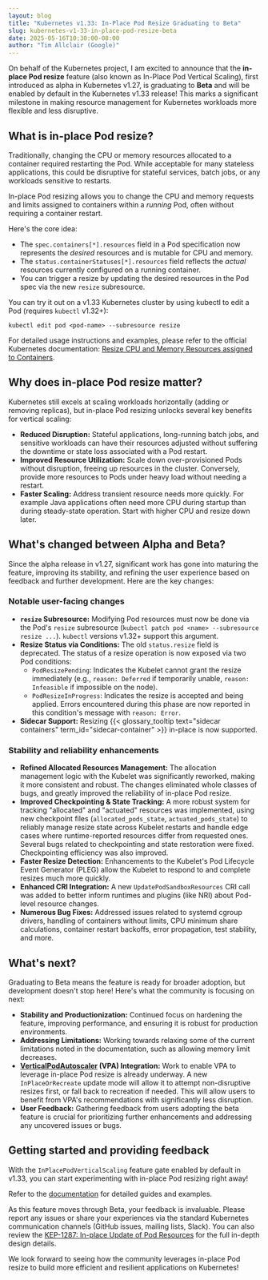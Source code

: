 ```yaml
---
layout: blog
title: "Kubernetes v1.33: In-Place Pod Resize Graduating to Beta"
slug: kubernetes-v1-33-in-place-pod-resize-beta
date: 2025-05-16T10:30:00-08:00
author: "Tim Allclair (Google)"
---
```


On behalf of the Kubernetes project, I am excited to announce that the **in-place Pod resize** feature (also known as In-Place Pod Vertical Scaling), first introduced as alpha in Kubernetes v1.27, is graduating to **Beta** and will be enabled by default in the Kubernetes v1.33 release! This marks a significant milestone in making resource management for Kubernetes workloads more flexible and less disruptive.

## What is in-place Pod resize?

Traditionally, changing the CPU or memory resources allocated to a container required restarting the Pod. While acceptable for many stateless applications, this could be disruptive for stateful services, batch jobs, or any workloads sensitive to restarts.

In-place Pod resizing allows you to change the CPU and memory requests and limits assigned to containers within a *running* Pod, often without requiring a container restart.

Here's the core idea:
* The `spec.containers[*].resources` field in a Pod specification now represents the *desired* resources and is mutable for CPU and memory.
* The `status.containerStatuses[*].resources` field reflects the *actual* resources currently configured on a running container.
* You can trigger a resize by updating the desired resources in the Pod spec via the new `resize` subresource.

You can try it out on a v1.33 Kubernetes cluster by using kubectl to edit a Pod (requires `kubectl` v1.32+):

```shell
kubectl edit pod <pod-name> --subresource resize
```

For detailed usage instructions and examples, please refer to the official Kubernetes documentation:
[Resize CPU and Memory Resources assigned to Containers](/docs/tasks/configure-pod-container/resize-container-resources/).

## Why does in-place Pod resize matter?

Kubernetes still excels at scaling workloads horizontally (adding or removing replicas), but in-place Pod resizing unlocks several key benefits for vertical scaling:

* **Reduced Disruption:** Stateful applications, long-running batch jobs, and sensitive workloads can have their resources adjusted without suffering the downtime or state loss associated with a Pod restart.
* **Improved Resource Utilization:** Scale down over-provisioned Pods without disruption, freeing up resources in the cluster. Conversely, provide more resources to Pods under heavy load without needing a restart.
* **Faster Scaling:** Address transient resource needs more quickly. For example Java applications often need more CPU during startup than during steady-state operation. Start with higher CPU and resize down later.

## What's changed between Alpha and Beta?

Since the alpha release in v1.27, significant work has gone into maturing the feature, improving its stability, and refining the user experience based on feedback and further development. Here are the key changes:

### Notable user-facing changes

* **`resize` Subresource:** Modifying Pod resources must now be done via the Pod's `resize` subresource (`kubectl patch pod <name> --subresource resize ...`). `kubectl` versions v1.32+ support this argument.
* **Resize Status via Conditions:** The old `status.resize` field is deprecated. The status of a resize operation is now exposed via two Pod conditions:
    * `PodResizePending`: Indicates the Kubelet cannot grant the resize immediately (e.g., `reason: Deferred` if temporarily unable, `reason: Infeasible` if impossible on the node).
    * `PodResizeInProgress`: Indicates the resize is accepted and being applied. Errors encountered during this phase are now reported in this condition's message with `reason: Error`.
* **Sidecar Support:** Resizing {{< glossary_tooltip text="sidecar containers" term_id="sidecar-container" >}} in-place is now supported.

### Stability and reliability enhancements

* **Refined Allocated Resources Management:** The allocation management logic with the Kubelet was significantly reworked, making it more consistent and robust. The changes eliminated whole classes of bugs, and greatly improved the reliability of in-place Pod resize.
* **Improved Checkpointing & State Tracking:** A more robust system for tracking "allocated" and "actuated" resources was implemented, using new checkpoint files (`allocated_pods_state`, `actuated_pods_state`) to reliably manage resize state across Kubelet restarts and handle edge cases where runtime-reported resources differ from requested ones. Several bugs related to checkpointing and state restoration were fixed. Checkpointing efficiency was also improved.
* **Faster Resize Detection:** Enhancements to the Kubelet's Pod Lifecycle Event Generator (PLEG) allow the Kubelet to respond to and complete resizes much more quickly.
* **Enhanced CRI Integration:** A new `UpdatePodSandboxResources` CRI call was added to better inform runtimes and plugins (like NRI) about Pod-level resource changes.
* **Numerous Bug Fixes:** Addressed issues related to systemd cgroup drivers, handling of containers without limits, CPU minimum share calculations, container restart backoffs, error propagation, test stability, and more.

## What's next?

Graduating to Beta means the feature is ready for broader adoption, but development doesn't stop here! Here's what the community is focusing on next:

* **Stability and Productionization:** Continued focus on hardening the feature, improving performance, and ensuring it is robust for production environments.
* **Addressing Limitations:** Working towards relaxing some of the current limitations noted in the documentation, such as allowing memory limit decreases.
* **[VerticalPodAutoscaler](/docs/concepts/workloads/autoscaling/#scaling-workloads-vertically) (VPA) Integration:** Work to enable VPA to leverage in-place Pod resize is already underway. A new `InPlaceOrRecreate` update mode will allow it to attempt non-disruptive resizes first, or fall back to recreation if needed. This will allow users to benefit from VPA's recommendations with significantly less disruption.
* **User Feedback:** Gathering feedback from users adopting the beta feature is crucial for prioritizing further enhancements and addressing any uncovered issues or bugs.

## Getting started and providing feedback

With the `InPlacePodVerticalScaling` feature gate enabled by default in v1.33, you can start experimenting with in-place Pod resizing right away!

Refer to the [documentation](/docs/tasks/configure-pod-container/resize-container-resources/) for detailed guides and examples.

As this feature moves through Beta, your feedback is invaluable. Please report any issues or share your experiences via the standard Kubernetes communication channels (GitHub issues, mailing lists, Slack). You can also review the [KEP-1287: In-place Update of Pod Resources](https://github.com/kubernetes/enhancements/tree/master/keps/sig-node/1287-in-place-update-pod-resources) for the full in-depth design details.

We look forward to seeing how the community leverages in-place Pod resize to build more efficient and resilient applications on Kubernetes!
